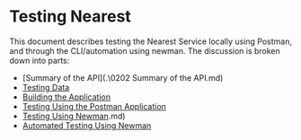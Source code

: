 # Testing Nearest  

This document describes testing the Nearest Service locally using Postman, and through the CLI/automation using newman. The discussion is broken down into parts: 

- [Summary of the API](.\0202 Summary of the API.md)
- [Testing Data](.\0203-Testing-Data.md)
- [Building the Application](.\0204-Building-the-Application.md)
- [Testing Using the Postman Application](.\0205-Testing-Using-the-Postman-App.md)
- [Testing Using Newman](.\0206-Testing-Using-Newman-CLI).md)
- [Automated Testing Using Newman](.\0207-Automated-Testing-using-Newman.md)




